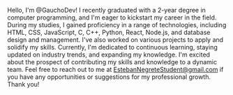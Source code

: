 Hello, I'm @GauchoDev!
I recently graduated with a 2-year degree in computer programming, and I'm eager to kickstart my career in the field. During my studies, I gained proficiency in a range of technologies, including HTML, CSS, JavaScript, C, C++, Python, React, Node.js, and database design and management.
I've also worked on various projects to apply and solidify my skills. Currently, I'm dedicated to continuous learning, staying updated on industry trends, and expanding my knowledge. I'm excited about the prospect of contributing my skills and knowledge to a dynamic team. Feel free to reach out to me at EstebanNegreteStudent@gmail.com if you have any opportunities or suggestions for my professional growth. Thank you!
